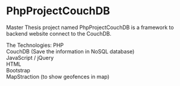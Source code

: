 PhpProjectCouchDB
==================

Master Thesis project named PhpProjectCouchDB is a framework to backend website connect to the CouchDB.

The Technologies:
PHP<br>
CouchDB (Save the information in NoSQL database)<br>
JavaScript / jQuery<br>
HTML<br>
Bootstrap <br>
MapStraction (to show geofences in map) <br>

